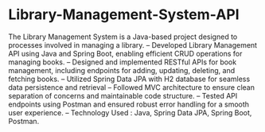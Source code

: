# Library-Management-System-API
The Library Management System is a Java-based project designed to processes involved in managing a library.
– Developed Library Management API using Java and Spring Boot, enabling efficient CRUD operations for managing
books.
– Designed and implemented RESTful APIs for book management, including endpoints for adding, updating, deleting,
and fetching books.
– Utilized Spring Data JPA with H2 database for seamless data persistence and retrieval
– Followed MVC architecture to ensure clean separation of concerns and maintainable code structure.
– Tested API endpoints using Postman and ensured robust error handling for a smooth user experience.
– Technology Used : Java, Spring Data JPA, Spring Boot, Postman.
